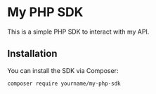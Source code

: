 # My PHP SDK

This is a simple PHP SDK to interact with my API.

## Installation

You can install the SDK via Composer:

```bash
composer require yourname/my-php-sdk